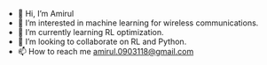 - 👋 Hi, I’m Amirul
- 👀 I’m interested in machine learning for wireless communications.
- 🌱 I’m currently learning RL optimization.
- 💞️ I’m looking to collaborate on RL and Python.
- 📫 How to reach me amirul.0903118@gmail.com

<!---
Amirul019/Amirul019 is a ✨ special ✨ repository because its `README.md` (this file) appears on your GitHub profile.
You can click the Preview link to take a look at your changes.
--->
